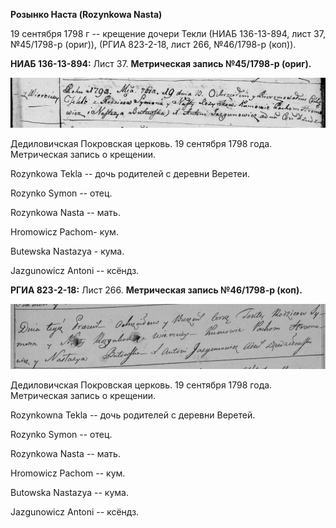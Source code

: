 **Розынко Наста (Rozynkowa Nasta)**

19 сентября 1798 г -- крещение дочери Текли (НИАБ 136-13-894, лист 37,
№45/1798-р (ориг)), (РГИА 823-2-18, лист 266, №46/1798-р (коп)).

**НИАБ 136-13-894:** Лист 37. **Метрическая запись №45/1798-р (ориг).**

![](./media/19d4123d21973b96ffd7eaff1c7626d9ab089a9b.png)

Дедиловичская Покровская церковь. 19 сентября 1798 года. Метрическая
запись о крещении.

Rozynkowa Tekla -- дочь родителей с деревни Веретеи.

Rozynko Symon -- отец.

Rozynkowa Nasta -- мать.

Hromowicz Pachom- кум.

Butewska Nastazya - кума.

Jazgunowicz Antoni -- ксёндз.

**РГИА 823-2-18:** Лист 266. **Метрическая запись №46/1798-р (коп).**

![](./media/6d1de2bd1e0fe711139d74cab8e3a3bd62626246.png)

Дедиловичская Покровская церковь. 19 сентября 1798 года. Метрическая
запись о крещении.

Rozynkowna Tekla -- дочь родителей с деревни Веретей.

Rozynko Symon -- отец.

Rozynkowa Nasta -- мать.

Hromowicz Pachom -- кум.

Butowska Nastazya -- кума.

Jazgunowicz Antoni -- ксёндз.
